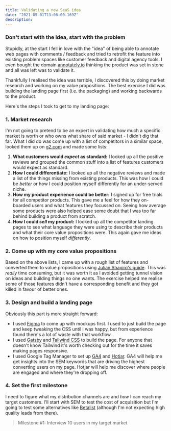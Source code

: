 ```yaml
---
title: Validating a new SaaS idea
date: "2021-05-01T13:06:00.169Z"
description: 
---
```


### Don't start with the idea, start with the problem
Stupidly, at the start I fell in love with the "idea" of being able to annotate web pages with comments / feedback and tried to retrofit the feature into existing problem spaces like customer feedback and digital agency tools. I even bought the domain [annotately.io](http://annotately.io/) thinking the product was set in stone and all was left was to validate it.

Thankfully I realised the idea was terrible, I discovered this by doing market research and working on my value propositions. The best exercise I did was building the landing page first (i.e. the packaging) and working backwards to the product.

Here's the steps I took to get to my landing page:

### 1. Market research
I'm not going to pretend to be an expert in validating how much a specific market is worth or who owns what share of said market - I didn't dig that far. What I did do was come up with a list of competitors in a similar space, looked them up on [g2.com](https://www.g2.com/) and made some lists:

1. **What customers would _expect_ as standard:** I looked up all the positive reviews and grouped the common stuff into a list of features customers would expect as standard.
1. **How I could differentiate:** I looked up all the negative reviews and made a list of the things missing from existing products. This was how I could be _better_ or how I could position myself differently for an under-served niche.
1. **How my product experience could be better:** I signed up for free trials for all competitor products. This gave me a feel for how they on-boarded users and what features they focussed on. Seeing how average some products were also helped ease some doubt that I was too far behind building a product from scratch.
1. **How I could _sell_ my product:** I looked up all the competitor landing pages to see what language they were using to describe their products and what their core value propositions were. This again gave me ideas on how to position myself _differently_.

### 2. Come up with my core value propositions
Based on the above lists, I came up with a rough list of features and converted them to value propositions using [Julian Shapiro's guide](https://www.julian.com/guide/growth/landing-pages). This was _really_ time consuming, but it was worth it as I avoided getting tunnel vision on ideas and building things no one wants. The exercise helped me realise some of those features didn't have a corresponding benefit and they got killed in favour of better ones.

### 3. Design and build a landing page
Obviously this part is more straight forward:

* I used [Figma](figma.com) to come up with mockups first. I used to just build the page and keep tweaking the CSS until I was happy, but from experience found there's a lot of waste with that workflow.
* I used [Gatsby](https://www.gatsbyjs.com/) and [Tailwind CSS](http://tailwindcss.com/) to build the page. For anyone that doesn't know Tailwind it's worth checking out for the time it saves making pages responsive.
* I used Google Tag Manager to set up [GA4](https://blog.google/products/marketingplatform/analytics/new_google_analytics/) and [Hotjar](https://www.hotjar.com/). GA4 will help me get insights into the SEM keywords that are driving the highest converting users on my page. Hotjar will help me discover where people are engaged and where they're dropping off.

### 4. Set the first milestone
I need to figure what my distribution channels are and _how_ I can reach my target customers. I'll start with SEM to test the cost of acquisition but I'm going to test some alternatives like [Betalist](https://betalist.com/) (although I'm not expecting high quality leads from there).

> Milestone #1: Interview 10 users in my target market
